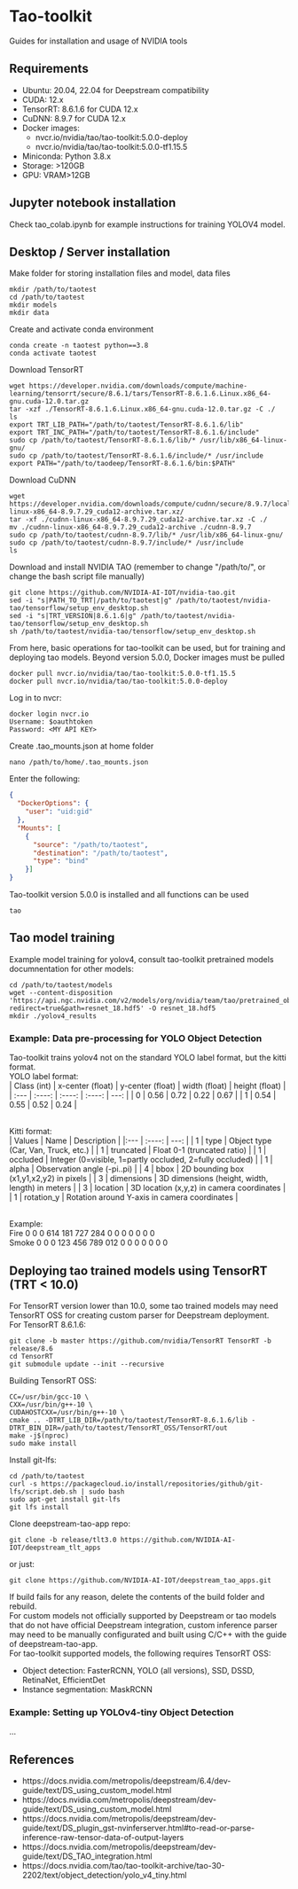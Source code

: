 # Tao-toolkit
Guides for installation and usage of NVIDIA tools

## Requirements
<p>
<ul>
<li>Ubuntu: 20.04, 22.04 for Deepstream compatibility </li>
<li>CUDA: 12.x </li>
<li>TensorRT: 8.6.1.6 for CUDA 12.x</li>
<li>CuDNN: 8.9.7 for CUDA 12.x </li>
<li>Docker images: 
<ul>
<li>nvcr.io/nvidia/tao/tao-toolkit:5.0.0-deploy </li>
<li>nvcr.io/nvidia/tao/tao-toolkit:5.0.0-tf1.15.5 </li>
</ul>
</li>
<li>Miniconda: Python 3.8.x </li>
<li>Storage: >120GB </li>
<li>GPU: VRAM>12GB </l>
</ul>
</p>


## Jupyter notebook installation
<p>
Check tao_colab.ipynb for example instructions for training YOLOV4 model.
</p>

## Desktop / Server installation

Make folder for storing installation files and model, data files <br>
```shell
mkdir /path/to/taotest
cd /path/to/taotest
mkdir models
mkdir data
```

Create and activate conda environment
```shell
conda create -n taotest python==3.8
conda activate taotest
```

Download TensorRT
```shell
wget https://developer.nvidia.com/downloads/compute/machine-learning/tensorrt/secure/8.6.1/tars/TensorRT-8.6.1.6.Linux.x86_64-gnu.cuda-12.0.tar.gz
tar -xzf ./TensorRT-8.6.1.6.Linux.x86_64-gnu.cuda-12.0.tar.gz -C ./
ls
export TRT_LIB_PATH="/path/to/taotest/TensorRT-8.6.1.6/lib"
export TRT_INC_PATH="/path/to/taotest/TensorRT-8.6.1.6/include"
sudo cp /path/to/taotest/TensorRT-8.6.1.6/lib/* /usr/lib/x86_64-linux-gnu/
sudo cp /path/to/taotest/TensorRT-8.6.1.6/include/* /usr/include
export PATH="/path/to/taodeep/TensorRT-8.6.1.6/bin:$PATH"
```

Download CuDNN
```shell
wget https://developer.nvidia.com/downloads/compute/cudnn/secure/8.9.7/local_installers/12.x/cudnn-linux-x86_64-8.9.7.29_cuda12-archive.tar.xz/
tar -xf ./cudnn-linux-x86_64-8.9.7.29_cuda12-archive.tar.xz -C ./
mv ./cudnn-linux-x86_64-8.9.7.29_cuda12-archive ./cudnn-8.9.7
sudo cp /path/to/taotest/cudnn-8.9.7/lib/* /usr/lib/x86_64-linux-gnu/
sudo cp /path/to/taotest/cudnn-8.9.7/include/* /usr/include
ls
```

Download and install NVIDIA TAO (remember to change "/path/to/", or change the bash script file manually)
```shell
git clone https://github.com/NVIDIA-AI-IOT/nvidia-tao.git
sed -i "s|PATH_TO_TRT|/path/to/taotest|g" /path/to/taotest/nvidia-tao/tensorflow/setup_env_desktop.sh
sed -i "s|TRT_VERSION|8.6.1.6|g" /path/to/taotest/nvidia-tao/tensorflow/setup_env_desktop.sh
sh /path/to/taotest/nvidia-tao/tensorflow/setup_env_desktop.sh
```

From here, basic operations for tao-toolkit can be used, but for training and deploying tao models. Beyond version 5.0.0, Docker images must be pulled
```shell
docker pull nvcr.io/nvidia/tao/tao-toolkit:5.0.0-tf1.15.5
docker pull nvcr.io/nvidia/tao/tao-toolkit:5.0.0-deploy
```

Log in to nvcr:
```shell
docker login nvcr.io
Username: $oauthtoken
Password: <MY API KEY>
```

Create .tao_mounts.json at home folder
```shell
nano /path/to/home/.tao_mounts.json
```
Enter the following:
```json
{
  "DockerOptions": {
    "user": "uid:gid"
  },
  "Mounts": [
    {
      "source": "/path/to/taotest",
      "destination": "/path/to/taotest",
      "type": "bind" 
    }]
}
```
Tao-toolkit version 5.0.0 is installed and all functions can be used
```shell
tao
```

## Tao model training

Example model training for yolov4, consult tao-toolkit pretrained models documnentation for other models:
```shell
cd /path/to/taotest/models
wget --content-disposition 'https://api.ngc.nvidia.com/v2/models/org/nvidia/team/tao/pretrained_object_detection/resnet18/files?redirect=true&path=resnet_18.hdf5' -O resnet_18.hdf5
mkdir ./yolov4_results
```

### Example: Data pre-processing for YOLO Object Detection

Tao-toolkit trains yolov4 not on the standard YOLO label format, but the kitti format. <br>
YOLO label format: <br>
| Class (int) | x-center (float) | y-center (float) | width (float) | height (float) |
| :---        |    :----:        |          :----:  | :----:        | ---:           |
| 0           | 0.56             | 0.72             | 0.22          | 0.67           |
| 1           | 0.54             | 0.55             | 0.52          | 0.24           |

<br>Kitti format: <br>
| Values | Name       | Description                                              |
|:---    | :----:     | ---:                                                     | 
| 1      | type       | Object type (Car, Van, Truck, etc.)                      |
| 1      | truncated  | Float 0-1 (truncated ratio)                              |
| 1      | occluded   | Integer (0=visible, 1=partly occluded, 2=fully occluded) |
| 1      | alpha      | Observation angle (-pi..pi)                              |
| 4      | bbox       | 2D bounding box (x1,y1,x2,y2) in pixels                  |
| 3      | dimensions | 3D dimensions (height, width, length) in meters          |
| 3      | location   | 3D location (x,y,z) in camera coordinates                |
| 1      | rotation_y | Rotation around Y-axis in camera coordinates             |

<br>Example: <br>
Fire 0 0 0 614 181 727 284 0 0 0 0 0 0 0 <br>
Smoke 0 0 0 123 456 789 012 0 0 0 0 0 0 0

## Deploying tao trained models using TensorRT (TRT < 10.0)

For TensorRT version lower than 10.0, some tao trained models may need TensorRT OSS for creating custom parser for Deepstream deployment. <br>
For TensorRT 8.6.1.6:
```shell
git clone -b master https://github.com/nvidia/TensorRT TensorRT -b release/8.6
cd TensorRT
git submodule update --init --recursive
```

Building TensorRT OSS:
```shell
CC=/usr/bin/gcc-10 \
CXX=/usr/bin/g++-10 \
CUDAHOSTCXX=/usr/bin/g++-10 \
cmake .. -DTRT_LIB_DIR=/path/to/taotest/TensorRT-8.6.1.6/lib -DTRT_BIN_DIR=/path/to/taotest/TensorRT_OSS/TensorRT/out
make -j$(nproc)
sudo make install
```
Install git-lfs:
```shell
cd /path/to/taotest
curl -s https://packagecloud.io/install/repositories/github/git-lfs/script.deb.sh | sudo bash
sudo apt-get install git-lfs
git lfs install
```
Clone deepstream-tao-app repo:
```shell
git clone -b release/tlt3.0 https://github.com/NVIDIA-AI-IOT/deepstream_tlt_apps
```
or just:
```shell
git clone https://github.com/NVIDIA-AI-IOT/deepstream_tao_apps.git
```
If build fails for any reason, delete the contents of the build folder and rebuild.
<br>
For custom models not officially supported by Deepstream or tao models that do not have official Deepstream integration, custom inference parser may need to be manually configurated and built using C/C++ with the guide of deepstream-tao-app.
<br>
For tao-toolkit supported models, the following requires TensorRT OSS:
<ul>
<li>
Object detection: FasterRCNN, YOLO (all versions), SSD, DSSD, RetinaNet, EfficientDet
</li>
<li>
Instance segmentation: MaskRCNN
</li>
</ul>

### Example: Setting up YOLOv4-tiny Object Detection
...

## References
<ul>
<li>
https://docs.nvidia.com/metropolis/deepstream/6.4/dev-guide/text/DS_using_custom_model.html
</li>
<li>
https://docs.nvidia.com/metropolis/deepstream/dev-guide/text/DS_using_custom_model.html
</li>
<li>
https://docs.nvidia.com/metropolis/deepstream/dev-guide/text/DS_plugin_gst-nvinferserver.html#to-read-or-parse-inference-raw-tensor-data-of-output-layers
</li>
<li>
https://docs.nvidia.com/metropolis/deepstream/dev-guide/text/DS_TAO_integration.html
</li>
<li>
https://docs.nvidia.com/tao/tao-toolkit-archive/tao-30-2202/text/object_detection/yolo_v4_tiny.html
</li>
</ul>